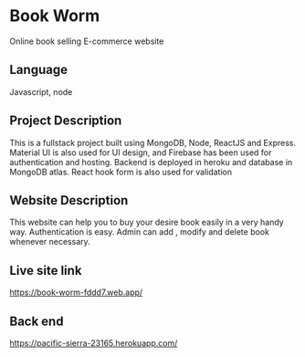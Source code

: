 # Book Worm

Online book selling E-commerce website

## Language

Javascript, node

## Project Description

This is a fullstack project built using MongoDB, Node, ReactJS and Express. Material UI is also used for UI design, and Firebase has been used for authentication and hosting. Backend is deployed in heroku and database in MongoDB atlas. React hook form is also used for validation

## Website Description

This website can help you to buy your desire book easily in a very handy way. Authentication is easy. Admin can add , modify and delete book whenever necessary.

## Live site link 
https://book-worm-fddd7.web.app/

## Back end
https://pacific-sierra-23165.herokuapp.com/


